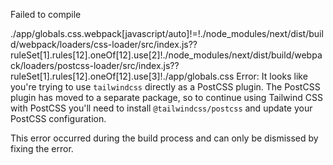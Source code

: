 Failed to compile

./app/globals.css.webpack[javascript/auto]!=!./node_modules/next/dist/build/webpack/loaders/css-loader/src/index.js??ruleSet[1].rules[12].oneOf[12].use[2]!./node_modules/next/dist/build/webpack/loaders/postcss-loader/src/index.js??ruleSet[1].rules[12].oneOf[12].use[3]!./app/globals.css
Error: It looks like you're trying to use `tailwindcss` directly as a PostCSS plugin. The PostCSS plugin has moved to a separate package, so to continue using Tailwind CSS with PostCSS you'll need to install `@tailwindcss/postcss` and update your PostCSS configuration.

This error occurred during the build process and can only be dismissed by fixing the error.
